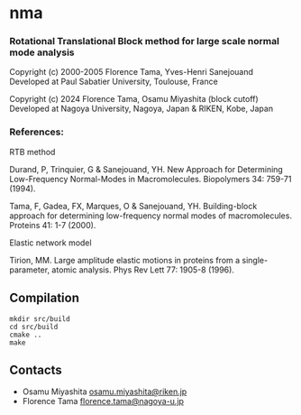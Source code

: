 # nma

### Rotational Translational Block method for large scale normal mode analysis

Copyright (c) 2000-2005 Florence Tama, Yves-Henri Sanejouand
Developed at Paul Sabatier University, Toulouse, France

Copyright (c) 2024 Florence Tama, Osamu Miyashita (block cutoff)
Developed at Nagoya University, Nagoya, Japan & RIKEN, Kobe, Japan

### References:

RTB method

Durand, P, Trinquier, G & Sanejouand, YH. New Approach for Determining
Low-Frequency Normal-Modes in Macromolecules. Biopolymers 34: 759-71
(1994).

Tama, F, Gadea, FX, Marques, O & Sanejouand, YH. Building-block
approach for determining low-frequency normal modes of
macromolecules. Proteins 41: 1-7 (2000).

Elastic network model

Tirion, MM. Large amplitude elastic motions in proteins from a single-
parameter, atomic analysis. Phys Rev Lett 77: 1905-8 (1996). 

## Compilation

```console
mkdir src/build
cd src/build
cmake ..
make
```

## Contacts
* Osamu Miyashita osamu.miyashita@riken.jp
* Florence Tama florence.tama@nagoya-u.jp
